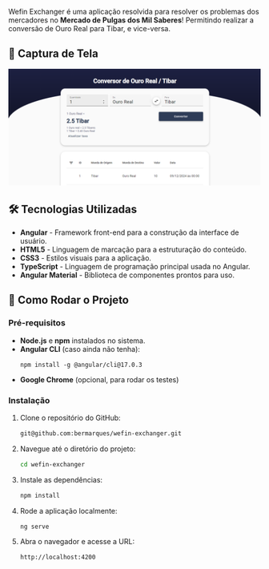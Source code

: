 Wefin Exchanger é uma aplicação resolvida para resolver os problemas dos mercadores no **Mercado de Pulgas dos Mil Saberes**! Permitindo realizar a conversão de Ouro Real para Tibar, e vice-versa.

## 📸 Captura de Tela

![Preview](https://github.com/bermarques/wefin-exchanger/raw/main/src/assets/preview.png)

## 🛠️ Tecnologias Utilizadas

- **Angular** - Framework front-end para a construção da interface de usuário.
- **HTML5** - Linguagem de marcação para a estruturação do conteúdo.
- **CSS3** - Estilos visuais para a aplicação.
- **TypeScript** - Linguagem de programação principal usada no Angular.
- **Angular Material** - Biblioteca de componentes prontos para uso.

## 🚀 Como Rodar o Projeto

### Pré-requisitos

- **Node.js** e **npm** instalados no sistema.
- **Angular CLI** (caso ainda não tenha):
  ```
  npm install -g @angular/cli@17.0.3
  ```
- **Google Chrome** (opcional, para rodar os testes)

### Instalação

1. Clone o repositório do GitHub:

   ```bash
   git@github.com:bermarques/wefin-exchanger.git
   ```

2. Navegue até o diretório do projeto:

   ```bash
   cd wefin-exchanger
   ```

3. Instale as dependências:

   ```bash
   npm install
   ```

4. Rode a aplicação localmente:

   ```bash
   ng serve
   ```

5. Abra o navegador e acesse a URL:
   ```
   http://localhost:4200
   ```
